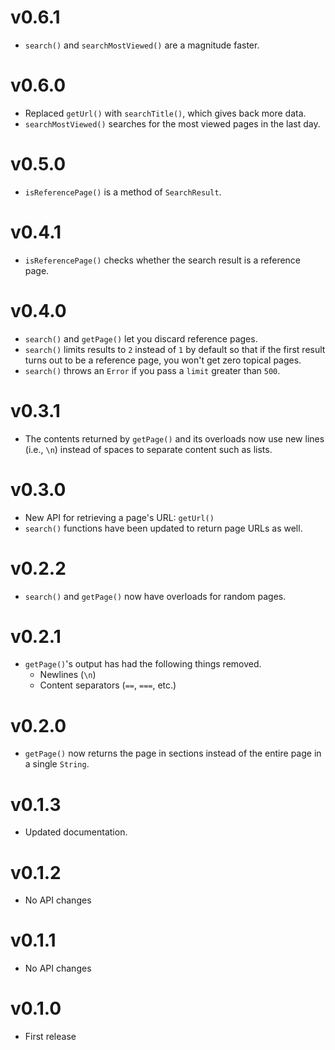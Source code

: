 # v0.6.1

- `search()` and `searchMostViewed()` are a magnitude faster.

# v0.6.0

- Replaced `getUrl()` with `searchTitle()`, which gives back more data.
- `searchMostViewed()` searches for the most viewed pages in the last day.

# v0.5.0

- `isReferencePage()` is a method of `SearchResult`.

# v0.4.1

- `isReferencePage()` checks whether the search result is a reference page.

# v0.4.0

- `search()` and `getPage()` let you discard reference pages.
- `search()` limits results to `2` instead of `1` by default so that if the first result turns out to be a reference page, you won't get zero topical pages.
- `search()` throws an `Error` if you pass a `limit` greater than `500`.

# v0.3.1

- The contents returned by `getPage()` and its overloads now use new lines (i.e., `\n`) instead of spaces to separate content such as lists.

# v0.3.0

- New API for retrieving a page's URL: `getUrl()`
- `search()` functions have been updated to return page URLs as well.

# v0.2.2

- `search()` and `getPage()` now have overloads for random pages.

# v0.2.1

- `getPage()`'s output has had the following things removed.
    - Newlines (`\n`)
    - Content separators (`==`, `===`, etc.)

# v0.2.0

- `getPage()` now returns the page in sections instead of the entire page in a single `String`.

# v0.1.3

- Updated documentation.

# v0.1.2

- No API changes

# v0.1.1

- No API changes

# v0.1.0

- First release